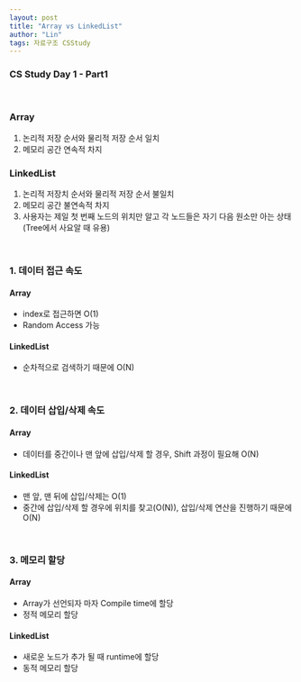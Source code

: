 ```yaml
---
layout: post
title: "Array vs LinkedList"
author: "Lin"
tags: 자료구조 CSStudy
---
```

### CS Study Day 1 - Part1

<br>

### Array
1. 논리적 저장 순서와 물리적 저장 순서 일치
2. 메모리 공간 연속적 차지

### LinkedList
1. 논리적 저장치 순서와 물리적 저장 순서 불일치 
2. 메모리 공간 불연속적 차지
3. 사용자는 제일 첫 번째 노드의 위치만 알고 각 노드들은 자기 다음 원소만 아는 상태 (Tree에서 사요알 때 유용)

<br>

### 1. 데이터 접근 속도
#### Array
- index로 접근하면 O(1) 
- Random Access 가능

#### LinkedList
- 순차적으로 검색하기 때문에 O(N)

<br>

### 2. 데이터 삽입/삭제 속도
#### Array
- 데이터를 중간이나 맨 앞에 삽입/삭제 할 경우, Shift 과정이 필요해 O(N)

#### LinkedList
- 맨 앞, 맨 뒤에 삽입/삭제는 O(1)
- 중간에 삽입/삭제 할 경우에 위치를 찾고(O(N)), 삽입/삭제 연산을 진행하기 때문에 O(N)

<br>

### 3. 메모리 할당
#### Array
- Array가 선언되자 마자 Compile time에 할당
- 정적 메모리 할당 

#### LinkedList
- 새로운 노드가 추가 될 때 runtime에 할당
- 동적 메모리 할당








